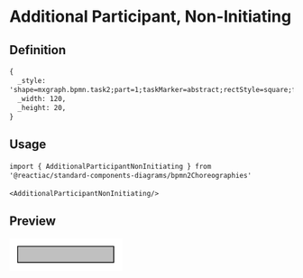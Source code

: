 # Additional Participant, Non-Initiating

## Definition

```
{
  _style: 'shape=mxgraph.bpmn.task2;part=1;taskMarker=abstract;rectStyle=square;fillColor=#C0C0C0;whiteSpace=wrap;html=1;',
  _width: 120,
  _height: 20,
}
```

## Usage

```
import { AdditionalParticipantNonInitiating } from '@reactiac/standard-components-diagrams/bpmn2Choreographies'

<AdditionalParticipantNonInitiating/>
```

## Preview

<img src="./additional-participant-non-initiating.png" width="200"/>
